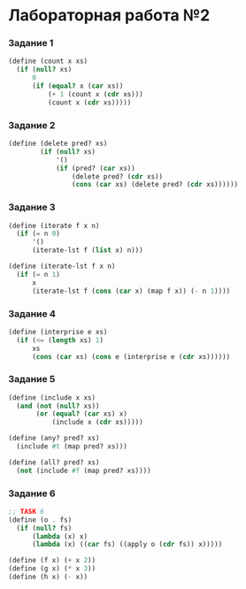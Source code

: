 #  Лабораторная работа №2

### Задание 1
```scheme
(define (count x xs)
  (if (null? xs)
      0
      (if (equal? x (car xs))
          (+ 1 (count x (cdr xs)))
          (count x (cdr xs)))))
```
### Задание 2
```scheme
(define (delete pred? xs)
        (if (null? xs)
            '()
            (if (pred? (car xs))
                (delete pred? (cdr xs))
                (cons (car xs) (delete pred? (cdr xs))))))
```
### Задание 3
```scheme
(define (iterate f x n)
  (if (= n 0)
      '()
      (iterate-lst f (list x) n)))

(define (iterate-lst f x n)
  (if (= n 1)
      x
      (iterate-lst f (cons (car x) (map f x)) (- n 1))))
```
### Задание 4
```scheme
(define (interprise e xs)
  (if (<= (length xs) 1)
      xs
      (cons (car xs) (cons e (interprise e (cdr xs))))))
```

### Задание 5
```scheme
(define (include x xs)
  (and (not (null? xs))
       (or (equal? (car xs) x)
           (include x (cdr xs)))))

(define (any? pred? xs)
  (include #t (map pred? xs)))

(define (all? pred? xs)
  (not (include #f (map pred? xs))))
```

### Задание 6
```scheme
;; TASK 6
(define (o . fs)
  (if (null? fs)
      (lambda (x) x)
      (lambda (x) ((car fs) ((apply o (cdr fs)) x)))))

(define (f x) (+ x 2))
(define (g x) (* x 3))
(define (h x) (- x))
```
